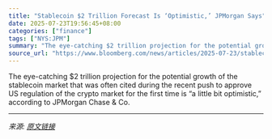 ```yaml
---
title: "Stablecoin $2 Trillion Forecast Is ‘Optimistic,’ JPMorgan Says"
date: 2025-07-23T19:56:45+08:00
categories: ["finance"]
tags: ["NYS:JPM"]
summary: "The eye-catching $2 trillion projection for the potential growth of the stablecoin market that was often cited during the recent push to approve US regulation of the crypto market for the first time i"
source_url: "https://www.bloomberg.com/news/articles/2025-07-23/stablecoin-2-trillion-forecast-is-optimistic-jpmorgan-says"
---
```


The eye-catching $2 trillion projection for the potential growth of the stablecoin market that was often cited during the recent push to approve US regulation of the crypto market for the first time is “a little bit optimistic,” according to JPMorgan Chase &amp; Co.

---

*来源: [原文链接](https://www.bloomberg.com/news/articles/2025-07-23/stablecoin-2-trillion-forecast-is-optimistic-jpmorgan-says)*
